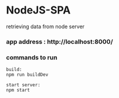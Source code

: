 # NodeJS-SPA
retrieving data from node server 

### app address : http://localhost:8000/

### commands to run
```
build: 
npm run buildDev

start server:
npm start

```
